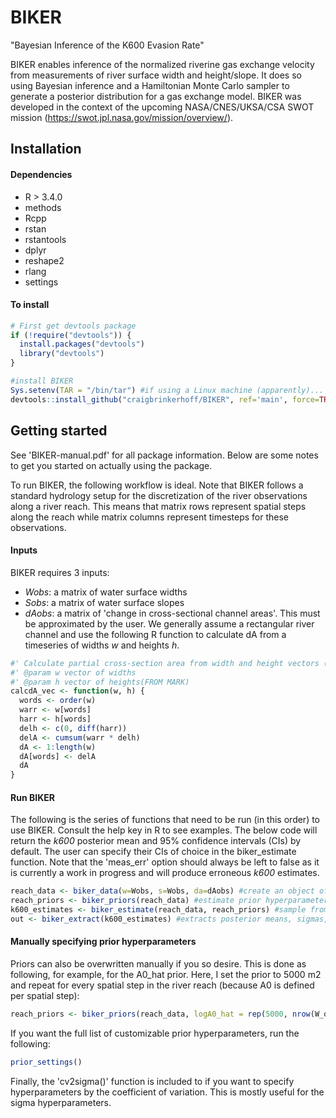 # BIKER
"Bayesian Inference of the K600 Evasion Rate"

BIKER enables inference of the normalized riverine gas exchange velocity from measurements of river surface width and height/slope. It does so using Bayesian inference and a Hamiltonian Monte Carlo sampler to generate a posterior distribution for a gas exchange model. BIKER was developed in the context of the upcoming NASA/CNES/UKSA/CSA SWOT mission (https://swot.jpl.nasa.gov/mission/overview/).

## Installation
#### Dependencies
- R > 3.4.0
- methods
- Rcpp
- rstan
- rstantools
- dplyr
- reshape2
- rlang
- settings

#### To install
``` R
# First get devtools package
if (!require("devtools")) {
  install.packages("devtools")
  library("devtools")
}

#install BIKER
Sys.setenv(TAR = "/bin/tar") #if using a Linux machine (apparently)...
devtools::install_github("craigbrinkerhoff/BIKER", ref='main', force=TRUE)
```

## Getting started
See 'BIKER-manual.pdf' for all package information. Below are some notes to get you started on actually using the package.

To run BIKER, the following workflow is ideal. Note that BIKER follows a standard hydrology setup for the discretization of the river observations along a river reach. This means that matrix rows represent spatial steps along the reach while matrix columns represent timesteps for these observations.

#### Inputs
BIKER requires 3 inputs: <br>
- *Wobs*: a matrix of water surface widths <br>
- *Sobs*: a matrix of water surface slopes <br> 
- *dAobs*: a matrix of 'change in cross-sectional channel areas'. This must be approximated by the user. We generally assume a rectangular river channel and use the following R function to calculate dA from a timeseries of widths *w* and heights *h*.

``` R
#' Calculate partial cross-section area from width and height vectors (time series)
#' @param w vector of widths
#' @param h vector of heights(FROM MARK)
calcdA_vec <- function(w, h) {
  words <- order(w)
  warr <- w[words]
  harr <- h[words]
  delh <- c(0, diff(harr))
  delA <- cumsum(warr * delh)
  dA <- 1:length(w)
  dA[words] <- delA
  dA
}
```

#### Run BIKER
The following is the series of functions that need to be run (in this order) to use BIKER. Consult the help key in R to see examples. The below code will return the *k600* posterior mean and 95% confidence intervals (CIs) by default. The user can specify their CIs of choice in the biker_estimate function. Note that the 'meas_err' option should always be left to false as it is currently a work in progress and will produce erroneous *k600* estimates.<br>

``` R
reach_data <- biker_data(w=Wobs, s=Wobs, da=dAobs) #create an object of class bikerdata
reach_priors <- biker_priors(reach_data) #estimate prior hyperparameters for Bayesian inference using just river width and slope
k600_estimates <- biker_estimate(reach_data, reach_priors) #sample from joint posterior distribution to parameters
out <- biker_extract(k600_estimates) #extracts posterior means, sigmas, and CIs for parameters k600, n, and A0
```

#### Manually specifying prior hyperparameters
Priors can also be overwritten manually if you so desire. This is done as following, for example, for the A0_hat prior. Here, I set the prior to 5000 m2 and repeat for every spatial step in the river reach (because A0 is defined per spatial step):
``` R
reach_priors <- biker_priors(reach_data, logA0_hat = rep(5000, nrow(W_obs)))
```

If you want the full list of customizable prior hyperparameters, run the following:
``` R
prior_settings()
```

Finally, the 'cv2sigma()' function is included to if you want to specify hyperparameters by the coefficient of variation. This is mostly useful for the sigma hyperparameters.
